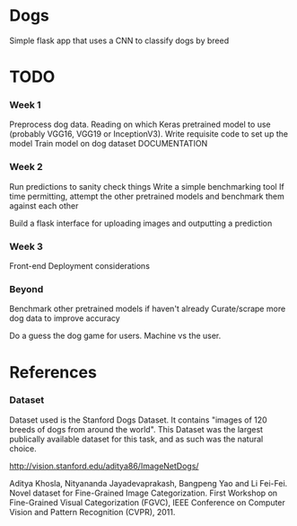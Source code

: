 # Dogs
Simple flask app that uses a CNN to classify dogs by breed

# TODO

### Week 1

Preprocess dog data.
Reading on which Keras pretrained model to use (probably VGG16, VGG19 or InceptionV3).
Write requisite code to set up the model
Train model on dog dataset
DOCUMENTATION

### Week 2
Run predictions to sanity check things
Write a simple benchmarking tool
If time permitting, attempt the other pretrained models and benchmark them against each other

Build a flask interface for uploading images and outputting a prediction

### Week 3

Front-end
Deployment considerations

### Beyond

Benchmark other pretrained models if haven't already
Curate/scrape more dog data to improve accuracy

Do a guess the dog game for users. Machine vs the user.

# References

### Dataset

Dataset used is the Stanford Dogs Dataset. It contains "images of 120 breeds of dogs from around the world". This Dataset was the largest publically available dataset for this task, and as such was the natural choice.

http://vision.stanford.edu/aditya86/ImageNetDogs/

Aditya Khosla, Nityananda Jayadevaprakash, Bangpeng Yao and Li Fei-Fei. Novel dataset for Fine-Grained Image Categorization. First Workshop on Fine-Grained Visual Categorization (FGVC), IEEE Conference on Computer Vision and Pattern Recognition (CVPR), 2011.
